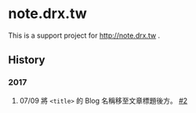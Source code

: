 # note.drx.tw

This is a support project for http://note.drx.tw .

## History

### 2017

1. 07/09 將 `<title>` 的 Blog 名稱移至文章標題後方。 [#2](https://github.com/chusiang/note.drx.tw/issues/2)